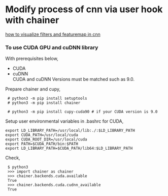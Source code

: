 # Modify process of cnn via user hook with chainer  

[how to visualize filters and featuremap in cnn](https://machinelearningmastery.com/how-to-visualize-filters-and-feature-maps-in-convolutional-neural-networks/)  

### To use CUDA GPU and cuDNN library

With prerequisites below,  
- CUDA  
- cuDNN  
CUDA and cuDNN Versions must be matched such as 9.0.  

Prepare chainer and cupy,  
```
 # python3 -m pip install setuptools
 # python3 -m pip install chainer

 # python3 -m pip install cupy-cuda90 # if your CUDA version is 9.0
```

Setup user environmental variables in .bashrc for CUDA,  
```
export LD_LIBRARY_PATH=/usr/local/lib:./:$LD_LIBRARY_PATH
export CUDA_PATH=/usr/local/cuda
export CUDA_ROOT_DIR=/usr/local/cuda
export PATH=$CUDA_PATH/bin:$PATH
export LD_LIBRARY_PATH=$CUDA_PATH/lib64:$LD_LIBRARY_PATH
```

Check,  
```
 $ python3
 >>> import chainer as chainer
 >>> chainer.backends.cuda.available
 True
 >>> chainer.backends.cuda.cudnn_available
 True
```

